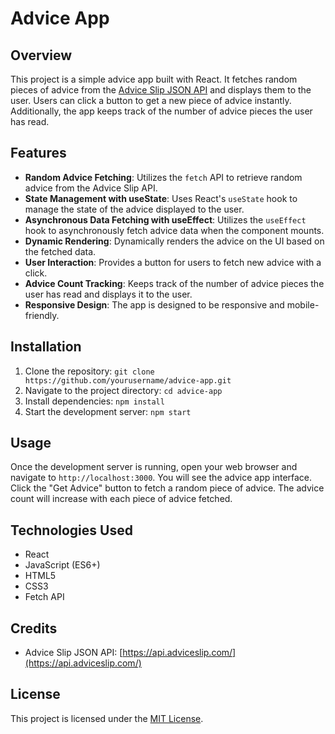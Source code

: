 # Advice App

## Overview

This project is a simple advice app built with React. It fetches random pieces of advice from the [Advice Slip JSON API](https://api.adviceslip.com/) and displays them to the user. Users can click a button to get a new piece of advice instantly. Additionally, the app keeps track of the number of advice pieces the user has read.

## Features

- **Random Advice Fetching**: Utilizes the `fetch` API to retrieve random advice from the Advice Slip API.
- **State Management with useState**: Uses React's `useState` hook to manage the state of the advice displayed to the user.
- **Asynchronous Data Fetching with useEffect**: Utilizes the `useEffect` hook to asynchronously fetch advice data when the component mounts.
- **Dynamic Rendering**: Dynamically renders the advice on the UI based on the fetched data.
- **User Interaction**: Provides a button for users to fetch new advice with a click.
- **Advice Count Tracking**: Keeps track of the number of advice pieces the user has read and displays it to the user.
- **Responsive Design**: The app is designed to be responsive and mobile-friendly.

## Installation

1. Clone the repository: `git clone https://github.com/yourusername/advice-app.git`
2. Navigate to the project directory: `cd advice-app`
3. Install dependencies: `npm install`
4. Start the development server: `npm start`

## Usage

Once the development server is running, open your web browser and navigate to `http://localhost:3000`. You will see the advice app interface. Click the "Get Advice" button to fetch a random piece of advice. The advice count will increase with each piece of advice fetched.

## Technologies Used

- React
- JavaScript (ES6+)
- HTML5
- CSS3
- Fetch API

## Credits

- Advice Slip JSON API: [https://api.adviceslip.com/](https://api.adviceslip.com/)

## License

This project is licensed under the [MIT License](LICENSE).
